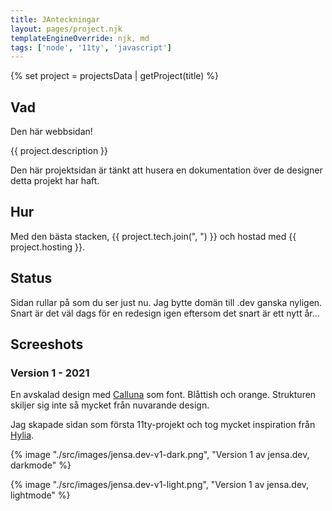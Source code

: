 ```yaml
---
title: JAnteckningar
layout: pages/project.njk
templateEngineOverride: njk, md
tags: ['node', '11ty', 'javascript']
---
```


{% set project = projectsData | getProject(title) %}

## Vad

Den här webbsidan!

{{ project.description }}

Den här projektsidan är tänkt att husera en dokumentation över de designer detta projekt har haft.

## Hur

Med den bästa stacken, {{ project.tech.join(", ") }} och hostad med {{ project.hosting }}.

## Status

Sidan rullar på som du ser just nu. Jag bytte domän till .dev ganska nyligen. Snart är det väl dags för en redesign igen eftersom det snart är ett nytt år...

## Screeshots

### Version 1 - 2021

En avskalad design med [Calluna](https://fonts.adobe.com/fonts/calluna) som font. Blåttish och orange. Strukturen skiljer sig inte så mycket från nuvarande design.

Jag skapade sidan som första 11ty-projekt och tog mycket inspiration från [Hylia](https://hylia.website/).

{% image "./src/images/jensa.dev-v1-dark.png", "Version 1 av jensa.dev, darkmode" %}

{% image "./src/images/jensa.dev-v1-light.png", "Version 1 av jensa.dev, lightmode" %}
